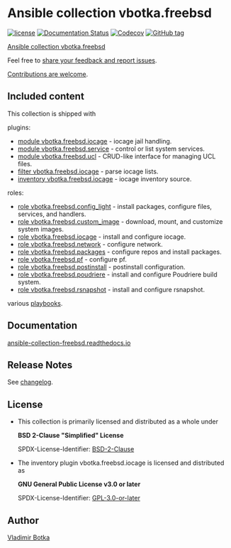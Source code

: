 # Ansible collection vbotka.freebsd

[![license](https://img.shields.io/badge/license-BSD-red.svg)](https://www.freebsd.org/doc/en/articles/bsdl-gpl/article.html)
[![Documentation Status](https://readthedocs.org/projects/ansible-collection-freebsd/badge/?version=latest)](https://ansible-collection-freebsd.readthedocs.io/en/latest/?badge=latest)
[![Codecov](https://img.shields.io/codecov/c/github/vbotka/ansible-collection-freebsd)](https://codecov.io/gh/vbotka/ansible-collection-freebsd)
[![GitHub tag](https://img.shields.io/github/v/tag/vbotka/ansible-collection-freebsd)](https://github.com/vbotka/ansible-collection-freebsd/tags)

[Ansible collection vbotka.freebsd](https://galaxy.ansible.com/ui/repo/published/vbotka/freebsd/)

Feel free to [share your feedback and report issues](https://github.com/vbotka/ansible-collection-freebsd/issues).

[Contributions are welcome](https://github.com/firstcontributions/first-contributions).


## Included content

This collection is shipped with

plugins:

* [module vbotka.freebsd.iocage](https://galaxy.ansible.com/ui/repo/published/vbotka/freebsd/content/module/iocage) - iocage jail handling.
* [module vbotka.freebsd.service](https://galaxy.ansible.com/ui/repo/published/vbotka/freebsd/content/module/service) - control or list system services.
* [module vbotka.freebsd.ucl](https://galaxy.ansible.com/ui/repo/published/vbotka/freebsd/content/module/ucl) - CRUD-like interface for managing UCL files.
* [filter vbotka.freebsd.iocage](https://galaxy.ansible.com/ui/repo/published/vbotka/freebsd/content/filter/iocage) - parse iocage lists.
* [inventory vbotka.freebsd.iocage](https://galaxy.ansible.com/ui/repo/published/vbotka/freebsd/content/inventory/iocage) - iocage inventory source.

roles:

* [role vbotka.freebsd.config_light](https://galaxy.ansible.com/ui/repo/published/vbotka/freebsd/content/role/config_ligth) - install packages, configure files, services, and handlers.
* [role vbotka.freebsd.custom_image](https://galaxy.ansible.com/ui/repo/published/vbotka/freebsd/content/role/custom_image) - download, mount, and customize system images.
* [role vbotka.freebsd.iocage](https://galaxy.ansible.com/ui/repo/published/vbotka/freebsd/content/role/iocage) - install and configure iocage.
* [role vbotka.freebsd.network](https://galaxy.ansible.com/ui/repo/published/vbotka/freebsd/content/role/network) - configure network.
* [role vbotka.freebsd.packages](https://galaxy.ansible.com/ui/repo/published/vbotka/freebsd/content/role/packages) - configure repos and install packages.
* [role vbotka.freebsd.pf](https://galaxy.ansible.com/ui/repo/published/vbotka/freebsd/content/role/pf) - configure pf.
* [role vbotka.freebsd.postinstall](https://galaxy.ansible.com/ui/repo/published/vbotka/freebsd/content/role/postinstall) - postinstall configuration.
* [role vbotka.freebsd.poudriere](https://galaxy.ansible.com/ui/repo/published/vbotka/freebsd/content/role/poudriere) - install and configure Poudriere build system.
* [role vbotka.freebsd.rsnapshot](https://galaxy.ansible.com/ui/repo/published/vbotka/freebsd/content/role/rsnapshot) - install and configure rsnapshot.

various [playbooks](https://galaxy.ansible.com/ui/repo/published/vbotka/freebsd/content/?showing=playbook).


## Documentation

[ansible-collection-freebsd.readthedocs.io](https://ansible-collection-freebsd.readthedocs.io)


## Release Notes

See [changelog](https://github.com/vbotka/ansible-collection-freebsd/blob/master/changelogs/CHANGELOG.md).


## License

* This collection is primarily licensed and distributed as a whole under

  **BSD 2-Clause "Simplified" License**

  SPDX-License-Identifier: [BSD-2-Clause](https://spdx.org/licenses/BSD-2-Clause.html)

* The inventory plugin vbotka.freebsd.iocage is licensed and distributed as

  **GNU General Public License v3.0 or later**

  SPDX-License-Identifier: [GPL-3.0-or-later](https://spdx.org/licenses/GPL-3.0-or-later.html)


## Author

[Vladimir Botka](https://botka.info)
